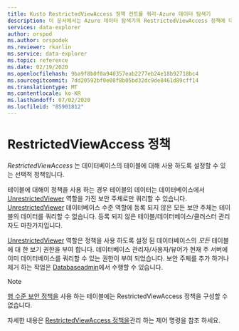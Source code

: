 ```yaml
---
title: Kusto RestrictedViewAccess 정책 컨트롤 쿼리-Azure 데이터 탐색기
description: 이 문서에서는 Azure 데이터 탐색기의 RestrictedViewAccess 정책에 대해 설명 합니다.
services: data-explorer
author: orspod
ms.author: orspodek
ms.reviewer: rkarlin
ms.service: data-explorer
ms.topic: reference
ms.date: 02/19/2020
ms.openlocfilehash: 9ba9f8b0f0a940357eab2277eb24e18b92718bc4
ms.sourcegitcommit: 7dd20592bf0e08f8b05bd32dc9de8461d89cff14
ms.translationtype: MT
ms.contentlocale: ko-KR
ms.lasthandoff: 07/02/2020
ms.locfileid: "85901812"
---
```

# <a name="restrictedviewaccess-policy"></a>RestrictedViewAccess 정책

*RestrictedViewAccess* 는 데이터베이스의 테이블에 대해 사용 하도록 설정할 수 있는 선택적 정책입니다.

테이블에 대해이 정책을 사용 하는 경우 테이블의 데이터는 데이터베이스에서 [UnrestrictedViewer](../management/access-control/role-based-authorization.md) 역할을 가진 보안 주체로만 쿼리할 수 있습니다.
[UnrestrictedViewer](../management/access-control/role-based-authorization.md) 데이터베이스 수준 역할에 등록 되지 않은 모든 보안 주체는 테이블의 데이터를 쿼리할 수 없습니다. 등록 되지 않은 테이블/데이터베이스/클러스터 관리자도 마찬가지입니다.

[UnrestrictedViewer](../management/access-control/role-based-authorization.md) 역할은 정책을 사용 하도록 설정 된 데이터베이스의 *모든* 테이블에 대 한 보기 권한을 부여 합니다.
데이터베이스 관리자/사용자/뷰어가 현재 주 서버에 이미 데이터베이스를 쿼리할 수 있는 권한이 부여 되었습니다. 보안 주체를 추가 하거나 제거 하는 작업은 [Databaseadmin](../management/access-control/role-based-authorization.md)에서 수행할 수 있습니다.

> [!NOTE]
> [행 수준 보안 정책을](./rowlevelsecuritypolicy.md) 사용 하는 테이블에는 RestrictedViewAccess 정책을 구성할 수 없습니다.

자세한 내용은 [RestrictedViewAccess 정책을](../management/restrictedviewaccess-policy.md)관리 하는 제어 명령을 참조 하세요.
